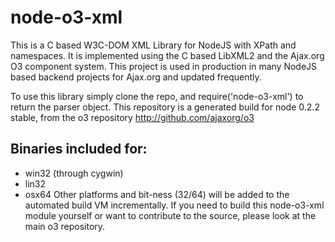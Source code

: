 # node-o3-xml

This is a C based W3C-DOM XML Library for NodeJS with XPath and namespaces. It is implemented using the C based LibXML2 and the Ajax.org O3 component system. This project is used in production in many NodeJS based backend projects for Ajax.org and updated frequently. 

To use this library simply clone the repo, and require('node-o3-xml') to return the parser object.
This repository is a generated build for node 0.2.2 stable, from the o3 repository http://github.com/ajaxorg/o3
## Binaries included for:
* win32 (through cygwin)
* lin32 
* osx64
Other platforms and bit-ness (32/64) will be added to the automated build VM incrementally.
If you need to build this node-o3-xml module yourself or want to contribute to the source, please look at the main o3 repository.
